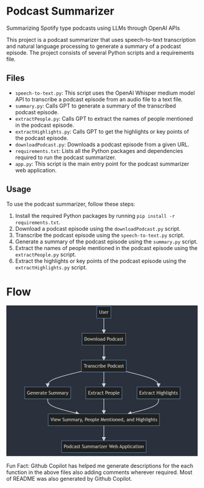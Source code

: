 # Podcast Summarizer

Summarizing Spotify type podcasts using LLMs through OpenAI APIs


This project is a podcast summarizer that uses speech-to-text transcription and natural language processing to generate a summary of a podcast episode. The project consists of several Python scripts and a requirements file.

## Files

- `speech-to-text.py`: This script uses the OpenAI Whisper medium model API to transcribe a podcast episode from an audio file to a text file.
- `summary.py`: Calls GPT to generate a summary of the transcribed podcast episode.
- `extractPeople.py`: Calls GPT to extract the names of people mentioned in the podcast episode.
- `extractHighlights.py`: Calls GPT to get the highlights or key points of the podcast episode.
- `downloadPodcast.py`: Downloads a podcast episode from a given URL.
- `requirements.txt`: Lists all the Python packages and dependencies required to run the podcast summarizer.
- `app.py`: This script is the main entry point for the podcast summarizer web application.

## Usage

To use the podcast summarizer, follow these steps:

1. Install the required Python packages by running `pip install -r requirements.txt`.
2. Download a podcast episode using the `downloadPodcast.py` script.
3. Transcribe the podcast episode using the `speech-to-text.py` script.
4. Generate a summary of the podcast episode using the `summary.py` script.
5. Extract the names of people mentioned in the podcast episode using the `extractPeople.py` script.
6. Extract the highlights or key points of the podcast episode using the `extractHighlights.py` script.

# Flow

![Flow diagram](assets/flow.png)

Fun Fact: Github Copilot has helped me generate descriptions for the each function in the above files also adding comments wherever required. Most of README was also generated by Github Copilot.  